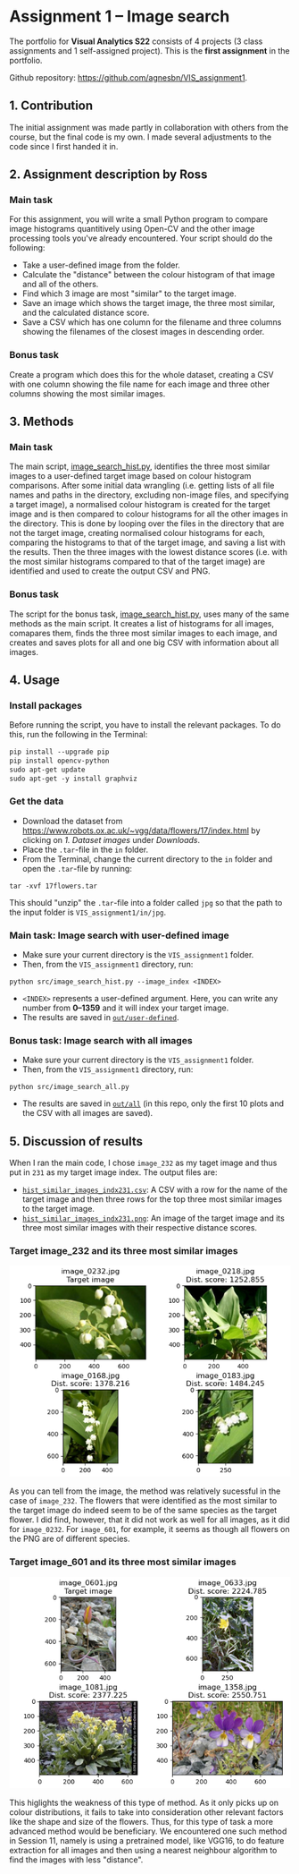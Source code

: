 # Assignment 1 – Image search
The portfolio for __Visual Analytics S22__ consists of 4 projects (3 class assignments and 1 self-assigned project). This is the __first assignment__ in the portfolio.

Github repository: https://github.com/agnesbn/VIS_assignment1.

## 1. Contribution
The initial assignment was made partly in collaboration with others from the course, but the final code is my own. I made several adjustments to the code since I first handed it in.

## 2. Assignment description by Ross
### Main task
For this assignment, you will write a small Python program to compare image histograms quantitively using Open-CV and the other image processing tools you've already encountered. Your script should do the following:

- Take a user-defined image from the folder.
- Calculate the "distance" between the colour histogram of that image and all of the others.
- Find which 3 image are most "similar" to the target image.
- Save an image which shows the target image, the three most similar, and the calculated distance score.
- Save a CSV which has one column for the filename and three columns showing the filenames of the closest images in descending order.

### Bonus task
Create a program which does this for the whole dataset, creating a CSV with one column showing the file name for each image and three other columns showing the most similar images.

## 3. Methods
### Main task
The main script, [image_search_hist.py](https://github.com/agnesbn/VIS_assignment1/blob/main/src/image_search_hist.py), identifies the three most similar images to a user-defined target image based on colour histogram comparisons. After some initial data wrangling (i.e. getting lists of all file names and paths in the directory, excluding non-image files, and specifying a target image), a normalised colour histogram is created for the target image and is then compared to colour histograms for all the other images in the directory. This is done by looping over the files in the directory that are not the target image, creating normalised colour histograms for each, comparing the histograms to that of the target image, and saving a list with the results. Then the three images with the lowest distance scores (i.e. with the most similar histograms compared to that of the target image) are identified and used to create the output CSV and PNG.

### Bonus task
The script for the bonus task, [image_search_hist.py](https://github.com/agnesbn/VIS_assignment1/blob/main/src/image_search_hist.py), uses many of the same methods as the main script. It creates a list of histograms for all images, comapares them, finds the three most similar images to each image, and creates and saves plots for all and one big CSV with information about all images.


## 4. Usage
### Install packages
Before running the script, you have to install the relevant packages. To do this, run the following in the Terminal:
```
pip install --upgrade pip
pip install opencv-python
sudo apt-get update
sudo apt-get -y install graphviz
```

### Get the data
- Download the dataset from https://www.robots.ox.ac.uk/~vgg/data/flowers/17/index.html by clicking on *1. Dataset images* under *Downloads*.
- Place the `.tar`-file in the `in` folder.
- From the Terminal, change the current directory to the `in` folder and open the `.tar`-file by running:

```
tar -xvf 17flowers.tar
```


This should "unzip" the `.tar`-file into a folder called `jpg` so that the path to the input folder is `VIS_assignment1/in/jpg`.

### Main task: Image search with user-defined image
- Make sure your current directory is the `VIS_assignment1` folder.
- Then, from the `VIS_assignment1` directory, run:
```
python src/image_search_hist.py --image_index <INDEX>
```

- `<INDEX>` represents a user-defined argument. Here, you can write any number from __0–1359__ and it will index your target image.
- The results are saved in [`out/user-defined`](https://github.com/agnesbn/VIS_assignment1/tree/main/out/user-defined).

### Bonus task: Image search with all images
- Make sure your current directory is the `VIS_assignment1` folder.
- Then, from the `VIS_assignment1` directory, run:
```
python src/image_search_all.py
```
- The results are saved in [`out/all`](https://github.com/agnesbn/VIS_assignment1/tree/main/out/all) (in this repo, only the first 10 plots and the CSV with all images are saved).

## 5. Discussion of results
When I ran the main code, I chose `image_232` as my taget image and thus put in `231` as my target image index. The output files are:
- [`hist_similar_images_indx231.csv`](https://github.com/agnesbn/VIS_assignment1/blob/main/out/user-defined/img0232_similar_images.csv): A CSV with a row for the name of the target image and then three rows for the top three most similar images to the target image.
- [`hist_similar_images_indx231.png`](https://github.com/agnesbn/VIS_assignment1/blob/main/out/user-defined/img0232_similar_images.png): An image of the target image and its three most similar images with their respective distance scores.

### Target image_232 and its three most similar images
![Image_232](out/user-defined/img0232_similar_images.png "Results for image_232 index=231")

As you can tell from the image, the method was relatively sucessful in the case of `image_232`. The flowers that were identified as the most similar to the target image do indeed seem to be of the same species as the target flower. I did find, however, that it did not work as well for all images, as it did for `image_0232`. For `image_601`, for example, it seems as though all flowers on the PNG are of different species.

### Target image_601 and its three most similar images
![Image_601](out/user-defined/img0601_similar_images.png "Results for image_601 index=600")

This higlights the weakness of this type of method. As it only picks up on colour distributions, it fails to take into consideration other relevant factors like the shape and size of the flowers. Thus, for this type of task a more advanced method would be beneficiary. We encountered one such method in Session 11, namely is using a pretrained model, like VGG16, to do feature extraction for all images and then using a nearest neighbour algorithm to find the images with less "distance".
